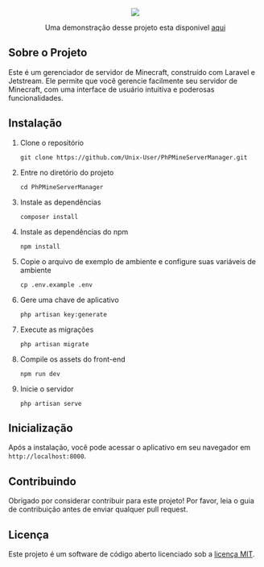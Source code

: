 <p align="center"><a href="https://minecraft.udianix.com.br" target="_blank"><img src="https://github.com/Unix-User/PHPMineServerManager/assets/38821945/b2298d64-d45a-4f33-9c96-83b9ef1f86fb" />
</a></p>

<p align="center">
    Uma demonstração desse projeto esta disponivel <a href="https://minecraft.udianix.com.br/" target="_blank">aqui</a>
</p>

## Sobre o Projeto

Este é um gerenciador de servidor de Minecraft, construído com Laravel e Jetstream. Ele permite que você gerencie facilmente seu servidor de Minecraft, com uma interface de usuário intuitiva e poderosas funcionalidades.

## Instalação

1. Clone o repositório
    ```
    git clone https://github.com/Unix-User/PhPMineServerManager.git
    ```
2. Entre no diretório do projeto
    ```
    cd PhPMineServerManager
    ```
3. Instale as dependências
    ```
    composer install
    ```
4. Instale as dependências do npm
    ```
    npm install
    ```
5. Copie o arquivo de exemplo de ambiente e configure suas variáveis de ambiente
    ```
    cp .env.example .env
    ```
6. Gere uma chave de aplicativo
    ```
    php artisan key:generate
    ```
7. Execute as migrações
    ```
    php artisan migrate
    ```
8. Compile os assets do front-end
    ```
    npm run dev
    ```
9. Inicie o servidor
    ```
    php artisan serve
    ```


## Inicialização

Após a instalação, você pode acessar o aplicativo em seu navegador em `http://localhost:8000`.

## Contribuindo

Obrigado por considerar contribuir para este projeto! Por favor, leia o guia de contribuição antes de enviar qualquer pull request.

## Licença

Este projeto é um software de código aberto licenciado sob a [licença MIT](https://opensource.org/licenses/MIT).

